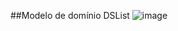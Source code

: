 ##Modelo de domínio DSList
![image](https://github.com/user-attachments/assets/c2a10808-f80d-4a54-9aaf-ec210b2d1d3d)
